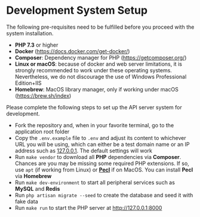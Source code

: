 
# Development System Setup

The following pre-requisites need to be fulfilled before you proceed with the system installation.

- **PHP 7.3** or higher
- **Docker** (https://docs.docker.com/get-docker/)
- **Composer**:  Dependency manager for PHP (https://getcomposer.org/)
- **Linux or macOS**: because of docker and web server limitations, it is strongly recommended to work under these operating systems. Nevertheless, we do not discourage the use of Windows Professional Edition+IIS
- **Homebrew**: MacOS library manager, only if working under macOS (https://brew.sh/index)

Please complete the following steps to set up the API server system for development.

- Fork the repository and, when in your favorite terminal, go to the application root folder
- Copy the `.env.example` file to `.env` and adjust its content to whichever URL you will be using, which can either be a test domain name or an IP address such as [127.0.0.1](http://127.0.0.1). The default settings will work
- Run `make vendor` to download all **PHP** dependencies via **Composer**. Chances are you may be missing some required PHP extensions. If so, use `apt` (if working from Linux) or [**Pecl**](https://pecl.php.net/) if on MacOS. You can install **Pecl** via **Homebrew**
- Run `make dev-environment` to start all peripheral services such as **MySQL** and **Redis**
- Run `php artisan migrate --seed` to create the database and seed it with fake data
- Run `make run` to start the PHP server at http://127.0.0.1:8000
